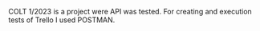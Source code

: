 COLT 1/2023 is a project were API was tested. For creating and execution tests of Trello I used POSTMAN.
